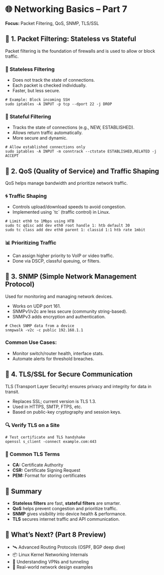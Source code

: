 <!DOCTYPE html>
<html lang="en">
<head>
  <meta charset="UTF-8">
 
</head>
<body>

  <h1>🌐 Networking Basics – Part 7</h1>
  <p><strong>Focus:</strong> Packet Filtering, QoS, SNMP, TLS/SSL</p>

  <h2>🧱 1. Packet Filtering: Stateless vs Stateful</h2>
  <p>Packet filtering is the foundation of firewalls and is used to allow or block traffic.</p>

  <h3>🔸 Stateless Filtering</h3>
  <ul>
    <li>Does not track the state of connections.</li>
    <li>Each packet is checked individually.</li>
    <li>Faster, but less secure.</li>
  </ul>
  <pre><code># Example: Block incoming SSH
sudo iptables -A INPUT -p tcp --dport 22 -j DROP</code></pre>

  <h3>🔹 Stateful Filtering</h3>
  <ul>
    <li>Tracks the state of connections (e.g., NEW, ESTABLISHED).</li>
    <li>Allows return traffic automatically.</li>
    <li>More secure and dynamic.</li>
  </ul>
  <pre><code># Allow established connections only
sudo iptables -A INPUT -m conntrack --ctstate ESTABLISHED,RELATED -j ACCEPT</code></pre>

  <h2>🚦 2. QoS (Quality of Service) and Traffic Shaping</h2>
  <p>QoS helps manage bandwidth and prioritize network traffic.</p>

  <h3>🌀 Traffic Shaping</h3>
  <ul>
    <li>Controls upload/download speeds to avoid congestion.</li>
    <li>Implemented using `tc` (traffic control) in Linux.</li>
  </ul>
  <pre><code># Limit eth0 to 1Mbps using HTB
sudo tc qdisc add dev eth0 root handle 1: htb default 30
sudo tc class add dev eth0 parent 1: classid 1:1 htb rate 1mbit</code></pre>

  <h3>📊 Prioritizing Traffic</h3>
  <ul>
    <li>Can assign higher priority to VoIP or video traffic.</li>
    <li>Done via DSCP, classful queuing, or filters.</li>
  </ul>

  <h2>📡 3. SNMP (Simple Network Management Protocol)</h2>
  <p>Used for monitoring and managing network devices.</p>
  <ul>
    <li>Works on UDP port 161.</li>
    <li>SNMPv1/v2c are less secure (community string-based).</li>
    <li>SNMPv3 adds encryption and authentication.</li>
  </ul>
  <pre><code># Check SNMP data from a device
snmpwalk -v2c -c public 192.168.1.1</code></pre>

  <h3>Common Use Cases:</h3>
  <ul>
    <li>Monitor switch/router health, interface stats.</li>
    <li>Automate alerts for threshold breaches.</li>
  </ul>

  <h2>🔐 4. TLS/SSL for Secure Communication</h2>
  <p>TLS (Transport Layer Security) ensures privacy and integrity for data in transit.</p>
  <ul>
    <li>Replaces SSL; current version is TLS 1.3.</li>
    <li>Used in HTTPS, SMTP, FTPS, etc.</li>
    <li>Based on public-key cryptography and session keys.</li>
  </ul>

  <h3>🔍 Verify TLS on a Site</h3>
  <pre><code># Test certificate and TLS handshake
openssl s_client -connect example.com:443</code></pre>

  <h3>📌 Common TLS Terms</h3>
  <ul>
    <li><strong>CA:</strong> Certificate Authority</li>
    <li><strong>CSR:</strong> Certificate Signing Request</li>
    <li><strong>PEM:</strong> Format for storing certificates</li>
  </ul>

  <h2>🧠 Summary</h2>
  <ul>
    <li><strong>Stateless filters</strong> are fast, <strong>stateful filters</strong> are smarter.</li>
    <li><strong>QoS</strong> helps prevent congestion and prioritize traffic.</li>
    <li><strong>SNMP</strong> gives visibility into device health & performance.</li>
    <li><strong>TLS</strong> secures internet traffic and API communication.</li>
  </ul>

  <h2>📍 What’s Next? (Part 8 Preview)</h2>
  <ul>
    <li>🛰️ Advanced Routing Protocols (OSPF, BGP deep dive)</li>
    <li>📦 Linux Kernel Networking Internals</li>
    <li>🧩 Understanding VPNs and tunneling</li>
    <li>📡 Real-world network design examples</li>
  </ul>

</body>
</html>
